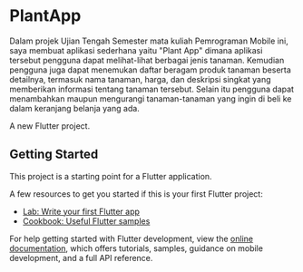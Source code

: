# PlantApp
Dalam projek Ujian Tengah Semester mata kuliah Pemrograman Mobile ini, saya 
membuat aplikasi sederhana yaitu "Plant App" dimana aplikasi tersebut pengguna dapat melihat-lihat berbagai jenis tanaman. Kemudian pengguna juga dapat menemukan daftar beragam produk tanaman beserta detailnya, termasuk nama tanaman, harga, dan deskripsi singkat yang memberikan informasi tentang tanaman tersebut. Selain itu pengguna dapat menambahkan maupun mengurangi tanaman-tanaman yang ingin di beli ke dalam keranjang belanja yang ada.  

A new Flutter project.

## Getting Started

This project is a starting point for a Flutter application.

A few resources to get you started if this is your first Flutter project:

- [Lab: Write your first Flutter app](https://docs.flutter.dev/get-started/codelab)
- [Cookbook: Useful Flutter samples](https://docs.flutter.dev/cookbook)

For help getting started with Flutter development, view the
[online documentation](https://docs.flutter.dev/), which offers tutorials,
samples, guidance on mobile development, and a full API reference.
